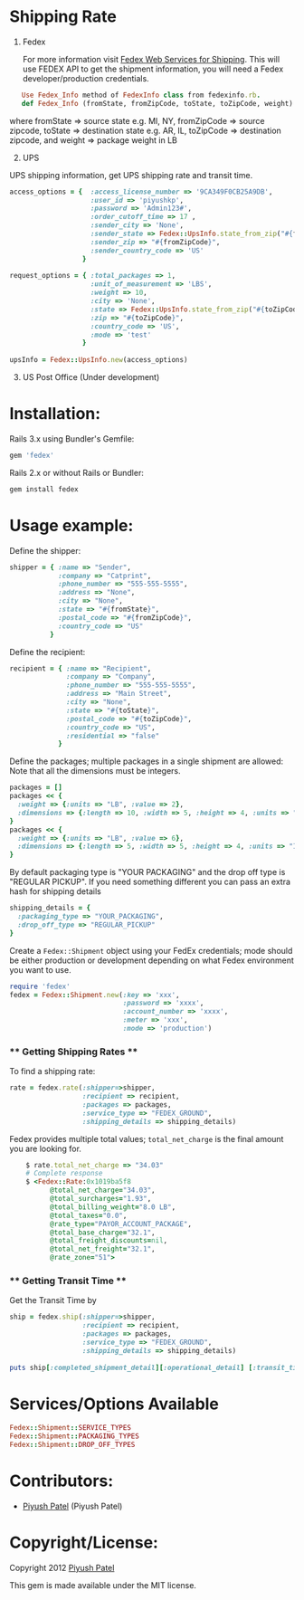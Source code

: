 # Shipping Rate

1. Fedex

   For more information visit [Fedex Web Services for Shipping](https://www.fedex.com/wpor/web/jsp/drclinks.jsp?links=wss/index.html).
   This will use FEDEX API to get the shipment information, you will need a Fedex developer/production credentials.
```ruby
   Use Fedex_Info method of FedexInfo class from fedexinfo.rb. 
   def Fedex_Info (fromState, fromZipCode, toState, toZipCode, weight)
````		
   where fromState => source state e.g. MI, NY, fromZipCode => source zipcode, 
   toState => destination state e.g. AR, IL, toZipCode => destination zipcode, and weight => package weight in LB

2. UPS 

UPS shipping information, get UPS shipping rate and transit time.
```ruby
access_options = {  :access_license_number => '9CA349F0CB25A9DB',
                    :user_id => 'piyushkp',
                    :password => 'Admin123#',
                    :order_cutoff_time => 17 ,
                    :sender_city => 'None',
                    :sender_state => Fedex::UpsInfo.state_from_zip("#{fromZipCode}"),
                    :sender_zip => "#{fromZipCode}",
                    :sender_country_code => 'US'
                  }
  
request_options = { :total_packages => 1,
                    :unit_of_measurement => 'LBS',
                    :weight => 10,
                    :city => 'None',
                    :state => Fedex::UpsInfo.state_from_zip("#{toZipCode}"),
                    :zip => "#{toZipCode}",
                    :country_code => 'US',
                    :mode => 'test'
                  }
  
upsInfo = Fedex::UpsInfo.new(access_options)
````

3. US Post Office (Under development)

# Installation:

Rails 3.x using Bundler's Gemfile:

```ruby
gem 'fedex'
````

Rails 2.x or without Rails or Bundler:

```ruby
gem install fedex
```

# Usage example:

Define the shipper:

```ruby
shipper = { :name => "Sender",
            :company => "Catprint",
            :phone_number => "555-555-5555",
            :address => "None",
            :city => "None",
            :state => "#{fromState}",
            :postal_code => "#{fromZipCode}",
            :country_code => "US" 
          }
```

Define the recipient:

```ruby
recipient = { :name => "Recipient",
              :company => "Company",
              :phone_number => "555-555-5555",
              :address => "Main Street",
              :city => "None",
              :state => "#{toState}",
              :postal_code => "#{toZipCode}",
              :country_code => "US",
              :residential => "false" 
            }
```

Define the packages; multiple packages in a single shipment are allowed:
Note that all the dimensions must be integers.

```ruby
packages = []
packages << {
  :weight => {:units => "LB", :value => 2},
  :dimensions => {:length => 10, :width => 5, :height => 4, :units => "IN" }
}
packages << {
  :weight => {:units => "LB", :value => 6},
  :dimensions => {:length => 5, :width => 5, :height => 4, :units => "IN" }
}
```

By default packaging type is "YOUR PACKAGING" and the drop off type is "REGULAR PICKUP".
If you need something different you can pass an extra hash for shipping details

```ruby
shipping_details = {
  :packaging_type => "YOUR_PACKAGING",
  :drop_off_type => "REGULAR_PICKUP"
}
```

Create a `Fedex::Shipment` object using your FedEx credentials; mode should be
either production or development depending on what Fedex environment you want to use.

```ruby
require 'fedex'
fedex = Fedex::Shipment.new(:key => 'xxx',
                            :password => 'xxxx',
                            :account_number => 'xxxx',
                            :meter => 'xxx',
                            :mode => 'production')
```

### ** Getting Shipping Rates **

To find a shipping rate:

```ruby
rate = fedex.rate(:shipper=>shipper,
                  :recipient => recipient,
                  :packages => packages,
                  :service_type => "FEDEX_GROUND",
                  :shipping_details => shipping_details)
```

Fedex provides multiple total values; `total_net_charge` is the final amount you are looking for.

```ruby
    $ rate.total_net_charge => "34.03"
    # Complete response
    $ <Fedex::Rate:0x1019ba5f8
          @total_net_charge="34.03",
          @total_surcharges="1.93",
          @total_billing_weight="8.0 LB",
          @total_taxes="0.0",
          @rate_type="PAYOR_ACCOUNT_PACKAGE",
          @total_base_charge="32.1",
          @total_freight_discounts=nil,
          @total_net_freight="32.1",
          @rate_zone="51">
```
### ** Getting Transit Time **
Get the Transit Time by

```ruby
ship = fedex.ship(:shipper=>shipper,
                  :recipient => recipient,
                  :packages => packages,
                  :service_type => "FEDEX_GROUND",
                  :shipping_details => shipping_details)
 
puts ship[:completed_shipment_detail][:operational_detail] [:transit_time]
```
# Services/Options Available

```ruby
Fedex::Shipment::SERVICE_TYPES
Fedex::Shipment::PACKAGING_TYPES
Fedex::Shipment::DROP_OFF_TYPES
````

# Contributors:
- [Piyush Patel](http://github.com/piyushkp) (Piyush Patel)

# Copyright/License:
Copyright 2012 [Piyush Patel](http://imagiko.com)

This gem is made available under the MIT license.
